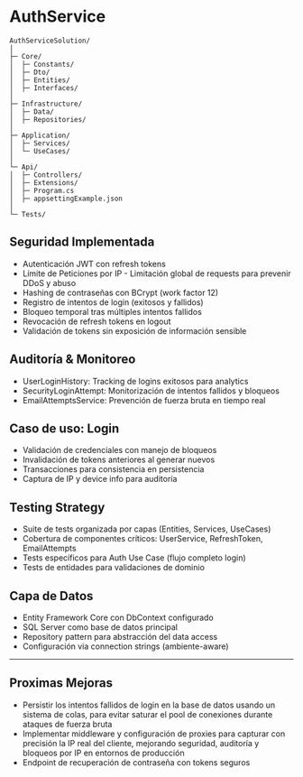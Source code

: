# AuthService

```
AuthServiceSolution/
│
├─ Core/
│  ├─ Constants/
│  ├─ Dto/                     
│  ├─ Entities/
│  ├─ Interfaces/
│
├─ Infrastructure/           
│  ├─ Data/
│  ├─ Repositories/ 
│
├─ Application/              
│  ├─ Services/
│  └─ UseCases/               
│
└─ Api/                    
│  ├─ Controllers/
│  ├─ Extensions/
│  ├─ Program.cs
│  ├─ appsettingExample.json
│
└─ Tests/    
```

## Seguridad Implementada

- Autenticación JWT con refresh tokens
- Límite de Peticiones por IP - Limitación global de requests para prevenir DDoS y abuso
- Hashing de contraseñas con BCrypt (work factor 12)
- Registro de intentos de login (exitosos y fallidos)
- Bloqueo temporal tras múltiples intentos fallidos
- Revocación de refresh tokens en logout
- Validación de tokens sin exposición de información sensible

## Auditoría & Monitoreo

- UserLoginHistory: Tracking de logins exitosos para analytics
- SecurityLoginAttempt: Monitorización de intentos fallidos y bloqueos
- EmailAttemptsService: Prevención de fuerza bruta en tiempo real

  
## Caso de uso: Login

- Validación de credenciales con manejo de bloqueos
- Invalidación de tokens anteriores al generar nuevos
- Transacciones para consistencia en persistencia
- Captura de IP y device info para auditoría

## Testing Strategy

- Suite de tests organizada por capas (Entities, Services, UseCases)
- Cobertura de componentes críticos: UserService, RefreshToken, EmailAttempts
- Tests específicos para Auth Use Case (flujo completo login)
- Tests de entidades para validaciones de dominio

## Capa de Datos

- Entity Framework Core con DbContext configurado
- SQL Server como base de datos principal
- Repository pattern para abstracción del data access
- Configuración via connection strings (ambiente-aware)

-------------------------


## Proximas Mejoras

- Persistir los intentos fallidos de login en la base de datos usando un sistema de colas, para evitar saturar el pool de conexiones durante ataques de fuerza bruta
- Implementar middleware y configuración de proxies para capturar con precisión la IP real del cliente, mejorando seguridad, auditoría y bloqueos por IP en entornos de producción
- Endpoint de recuperación de contraseña con tokens seguros
